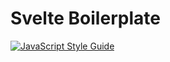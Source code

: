 # Svelte Boilerplate

[![JavaScript Style Guide](https://img.shields.io/badge/code_style-standard-brightgreen.svg)](https://standardjs.com)
